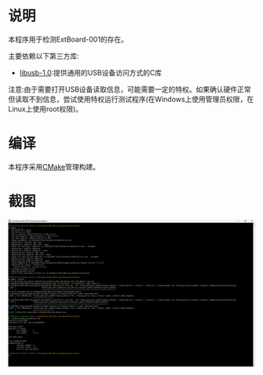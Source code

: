 # 说明

本程序用于检测ExtBoard-001的存在。

主要依赖以下第三方库:

- [libusb-1.0](https://libusb.info/):提供通用的USB设备访问方式的C库

注意:由于需要打开USB设备读取信息，可能需要一定的特权。如果确认硬件正常但读取不到信息，尝试使用特权运行测试程序(在Windows上使用管理员权限，在Linux上使用root权限)。

# 编译

本程序采用[CMake](https://cmake.org)管理构建。

# 截图

![usb_detect_no_core_usb](usb_detect_no_core_usb.png)